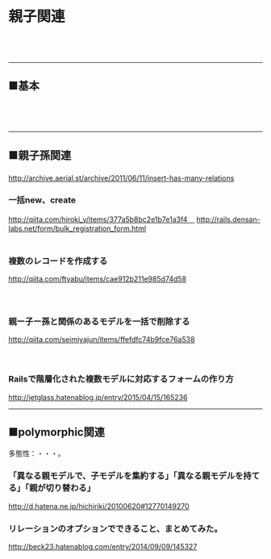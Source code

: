 # 親子関連

　  
　  
- - - 
## ■基本
###
　  
　  
- - - 
## ■親子孫関連
###
http://archive.aerial.st/archive/2011/06/11/insert-has-many-relations

### 一括new、create
http://qiita.com/hiroki_y/items/377a5b8bc2e1b7e1a3f4　 
http://rails.densan-labs.net/form/bulk_registration_form.html  
　  

### 複数のレコードを作成する
http://qiita.com/ftyabu/items/cae912b211e985d74d58  
　  
　  
### 親ー子ー孫と関係のあるモデルを一括で削除する
http://qiita.com/seimiyajun/items/ffefdfc74b9fce76a538

　  
### Railsで階層化された複数モデルに対応するフォームの作り方
http://jetglass.hatenablog.jp/entry/2015/04/15/165236


- - - 
## ■polymorphic関連
多態性：・・・。
### 「異なる親モデルで、子モデルを集約する」「異なる親モデルを持てる」「親が切り替わる」
http://d.hatena.ne.jp/hichiriki/20100620#12770149270  

### リレーションのオプションでできること、まとめてみた。
http://beck23.hatenablog.com/entry/2014/09/09/145327
